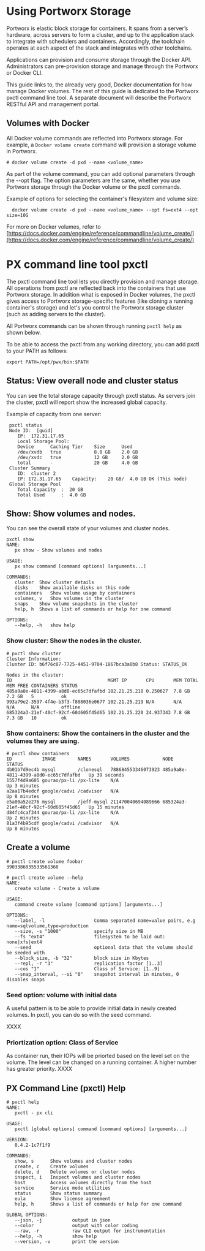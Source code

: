 # Using Portworx Storage 
Portworx is elastic block storage for containers. It spans from a server’s hardware, across servers to form a cluster, and up to the application stack to integrate with schedulers and containers. Accordingly, the toolchain operates at each aspect of the stack and integrates with other toolchains. 

Applications can provision and consume storage through the Docker API. Administrators can pre-provision storage and manage through the Portworx or Docker CLI. 

This guide links to, the already very good, Docker documentation for how manage Docker volumes. The rest of this guide is dedicated to the Portworx pxctl command line tool. A separate document will describe the Portworx RESTful API and management portal. 

## Volumes with Docker
All Docker volume commands are reflected into Portworx storage. For example, a ```Docker volume create``` command will provision a storage volume in Portworx.  

```
# docker volume create -d pxd --name <volume_name>
```
As part of the volume command, you can add optional parameters through the --opt flag. The option parameters are the same, whether you use Portworx storage through the Docker volume or the pxctl commands. 

Example of options for selecting the container's filesystem and volume size: 

```
  docker volume create -d pxd --name <volume_name> --opt fs=ext4 --opt size=10G
```
For more on Docker volumes, refer to  [https://docs.docker.com/engine/reference/commandline/volume_create/](https://docs.docker.com/engine/reference/commandline/volume_create/)

# PX command line tool pxctl
The pxctl command line tool lets you directly provision and manage storage. All operations from pxctl are reflected back into the  containers that use Portworx storage. In addition what is exposed in Docker volumes, the pxctl gives access to Portworx storage-specific features (like cloning a running container's storage) and let's you control  the Portworx storage cluster (such as adding servers to the cluster).

All Portworx commands can be shown through running ```pxctl help``` as shown below.

To be able to access the pxctl from any working directory, you can add pxctl to your PATH as follows:
```
export PATH=/opt/pwx/bin:$PATH
```

## Status: View overall node and cluster status
You can see the total storage capacity through pxctl status. As servers join the cluster, pxctl will report show the increased global capacity. 

Example of capacity from one server:
```
 pxctl status
 Node ID:  [guid]
	IP:  172.31.17.65 
 	Local Storage Pool:
	Device		Caching Tier	Size	  Used
	/dev/xvdb	true  			8.0 GB    2.0 GB
	/dev/xvdc	true			12 GB	  2.0 GB
	total		-		 		20 GB	  4.0 GB
 Cluster Summary
	ID:  cluster 2
	IP: 172.31.17.65	Capacity:    20 GB/  4.0 GB OK (This node)
 Global Storage Pool
	Total Capacity	:  20 GB
	Total Used    	:  4.0 GB
```

## Show: Show volumes and nodes.
You can see the overall state of your volumes and cluster nodes.
```
pxctl show
NAME:
   px show - Show volumes and nodes

USAGE:
   px show command [command options] [arguments...]

COMMANDS:
   cluster	Show cluster details
   disks	Show available disks on this node
   containers	Show volume usage by containers
   volumes, v	Show volumes in the cluster
   snaps	Show volume snapshots in the cluster
   help, h	Shows a list of commands or help for one command
   
OPTIONS:
   --help, -h	show help
```

### Show cluster: Show the nodes in the cluster.
```
# pxctl show cluster
Cluster Information:
Cluster ID: b6f76c07-7725-4451-9704-1867bca3a0b8 Status: STATUS_OK

Nodes in the cluster:
ID                                   MGMT IP       CPU       MEM TOTAL MEM FREE CONTAINERS STATUS
485a9a8e-4811-4399-a8d0-ec65c7dfafbd 102.21.25.218 0.250627  7.8 GB    7.2 GB   5          ok
993a79e2-3597-4f4e-b3f3-f808036e0677 102.21.25.219 N/A       N/A       N/A      N/A        offline
685324a3-21ef-40cf-92cf-60d605f45d65 102.21.25.220 24.937343 7.8 GB    7.3 GB   10         ok
```

### Show containers: Show the containers in the cluster and the volumes they are using.
```
# pxctl show containers
ID           IMAGE        NAMES       VOLUMES            NODE 									STATUS
4b01b7d9ec4b mysql        /clonesql   788684553346073923 485a9a8e-4811-4399-a8d0-ec65c7dfafbd	Up 39 seconds
1557f4d9a605 gourao/px-li /px-lite    N/A                										Up 3 minutes
a2aa17b4edcf google/cadvi /cadvisor   N/A                										Up 8 minutes
e5a00a52e276 mysql        /jeff-mysql 211470040694089666 685324a3-21ef-40cf-92cf-60d605f45d65	Up 15 minutes
d84fc4caf344 gourao/px-li /px-lite    N/A                										Up 2 minutes
81a3f4b95cdf google/cadvi /cadvisor   N/A                										Up 8 minutes
```

## Create a volume
```
# pxctl create volume foobar
3903386035533561360
```

```
# pxctl create volume --help
NAME:
   create volume - Create a volume

USAGE:
   command create volume [command options] [arguments...]

OPTIONS:
   --label, -l                  Comma separated name=value pairs, e.g name=sqlvolume,type=production
   --size, -s "1000"            specify size in MB
   --fs "ext4"                  filesystem to be laid out: none|xfs|ext4
   --seed                       optional data that the volume should be seeded with
   --block_size, -b "32"        block size in Kbytes
   --repl, -r "3"               replication factor [1..3]
   --cos "1"                    Class of Service: [1..9]
   --snap_interval, --si "0"    snapshot interval in minutes, 0 disables snaps
```

### Seed option: volume with initial data
A useful pattern is to be able to provide initial data in newly created volumes. In pxctl, you can do so with the seed command. 

XXXX

### Priortization option: Class of Service
As container run, their IOPs will be priorted based on the level set on the volume. The level can be changed on a running container. A higher number has greater priority. 
XXXX

## PX Command Line (pxctl) Help

```
# pxctl help
NAME:
   pxctl - px cli

USAGE:
   pxctl [global options] command [command options] [arguments...]
   
VERSION:
   0.4.2-1c7f1f9
   
COMMANDS:
   show, s      Show volumes and cluster nodes
   create, c    Create volumes
   delete, d    Delete volumes or cluster nodes
   inspect, i   Inspect volumes and cluster nodes
   host         Access volumes directly from the host
   service      Service mode utilities
   status       Show status summary
   eula         Show license agreement
   help, h      Shows a list of commands or help for one command
   
GLOBAL OPTIONS:
   --json, -j           output in json
   --color              output with color coding
   --raw, -r            raw CLI output for instrumentation
   --help, -h           show help
   --version, -v        print the version
```
